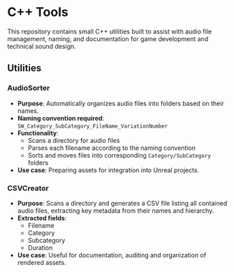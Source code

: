 # C++ Tools

This repository contains small C++ utilities built to assist with audio file management, naming, and documentation for game development and technical sound design.  

## Utilities

### AudioSorter

- **Purpose**: Automatically organizes audio files into folders based on their names.
- **Naming convention required**:  
  `SW_Category_SubCategory_FileName_VariationNumber`
- **Functionality**:  
  - Scans a directory for audio files  
  - Parses each filename according to the naming convention  
  - Sorts and moves files into corresponding `Category/SubCategory` folders  
- **Use case**: Preparing assets for integration into Unreal projects.

### CSVCreator

- **Purpose**: Scans a directory and generates a CSV file listing all contained audio files, extracting key metadata from their names and hierarchy.
- **Extracted fields**:  
  - Filename  
  - Category 
  - Subcategory  
  - Duration 
- **Use case**: Useful for documentation, auditing and organization of rendered assets. 

